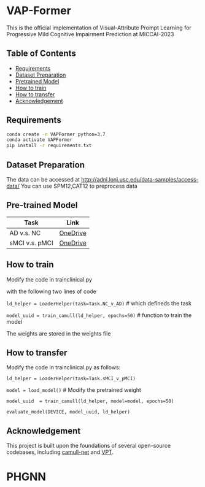 # VAP-Former

This is the official implementation of Visual-Attribute Prompt Learning for Progressive Mild Cognitive Impairment Prediction at MICCAI-2023

## Table of Contents

- [Requirements](#requirements)
- [Dataset Preparation](#dataset-preparation)
- [Pretrained Model](#pretrained-model)
- [How to train](#how-to-train)
- [How to transfer](#how-to-transfer)
- [Acknowledgement](#acknowledgement)

## Requirements
```bash
conda create -n VAPFormer python=3.7
conda activate VAPFormer
pip install -r requirements.txt
```

## Dataset Preparation
The data can be accessed at http://adni.loni.usc.edu/data-samples/access-data/ 
You can use SPM12,CAT12 to preprocess data

## Pre-trained Model
| Task | Link |
|------|------|
| AD v.s. NC | [OneDrive](https://cuhko365-my.sharepoint.com/:u:/g/personal/222010514_link_cuhk_edu_cn/ESvGnEWjvylGgzMiFYhZdo0BVwQqx37KJEWBFvfZ45NosA?e=fOx6rr)|
| sMCI v.s. pMCI | [OneDrive](https://cuhko365-my.sharepoint.com/:u:/g/personal/222010514_link_cuhk_edu_cn/EQwKgE9I_pVDkguPeA1GTQoBUUmV2ocYwxIqop5oFoLdYw?e=LxFUh0)|



## How to train
Modify the code in trainclinical.py

with the following two lines of code

`ld_helper = LoaderHelper(task=Task.NC_v_AD)` # which defineds the task

`model_uuid = train_camull(ld_helper, epochs=50)` # function to train the model

The weights are stored in the weights file

## How to transfer

Modify the code in trainclinical.py as follows:


`ld_helper = LoaderHelper(task=Task.sMCI_v_pMCI)`

`model = load_model()` # Modify the pretrained weight

`model_uuid  = train_camull(ld_helper, model=model, epochs=50)`

`evaluate_model(DEVICE, model_uuid, ld_helper)`

## Acknowledgement
This project is built upon the foundations of several open-source codebases, including [camull-net](https://github.com/McSpooder/camull-net) and [VPT](https://github.com/kmnp/vpt).

# PHGNN

